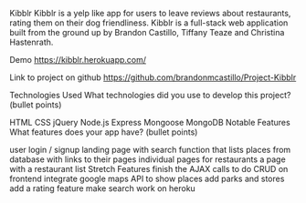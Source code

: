 Kibblr
Kibblr is a yelp like app for users to leave reviews about restaurants, rating them on their dog friendliness. Kibblr is a full-stack web application built from the ground up by Brandon Castillo, Tiffany Teaze and Christina Hastenrath.

Demo https://kibblr.herokuapp.com/

Link to project on github https://github.com/brandonmcastillo/Project-Kibblr

Technologies Used
What technologies did you use to develop this project? (bullet points)

HTML
CSS
jQuery
Node.js
Express
Mongoose
MongoDB
Notable Features
What features does your app have? (bullet points)

user login / signup
landing page with search function that lists places from database with links to their pages
individual pages for restaurants
a page with a restaurant list
Stretch Features
finish the AJAX calls to do CRUD on frontend
integrate google maps API to show places
add parks and stores
add a rating feature
make search work on heroku
